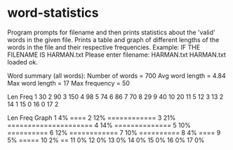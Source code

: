 # word-statistics
Program prompts for filename and then prints statistics about the 'valid' words in the given file. 
Prints a table and graph of different lengths of the words in the file and their respective frequencies.
Example:
IF THE FILENAME IS HARMAN.txt
Please enter filename: HARMAN.txt
 HARMAN.txt loaded ok.

Word summary (all words):
 Number of words = 700
 Avg word length = 4.84
 Max word length = 17
 Max frequency = 50

 Len  Freq
   1    30
   2    90
   3   150
   4    98
   5    74
   6    86
   7    70
   8    29
   9    40
  10    20
  11     5
  12     3
  13     2
  14     1
  15     0
  16     0
  17     2

 Len  Freq Graph
   1    4% ====
   2   12% ============
   3   21% =====================
   4   14% ==============
   5   10% ==========
   6   12% ============
   7   10% ==========
   8    4% ====
   9    5% =====
  10    2% ==
  11    0% 
  12    0% 
  13    0% 
  14    0% 
  15    0% 
  16    0% 
  17    0% 
